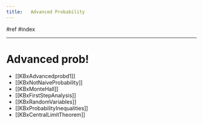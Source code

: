 ```yaml
---
title:   Advanced Probability
---
```


#ref #index

***

# Advanced prob!

- [[KBxAdvancedprobd1]]
- [[KBxNotNaiveProbability]]
- [[KBxMonteHall]]
- [[KBxFirstStepAnalysis]]
- [[KBxRandomVariables]]
- [[KBxProbabilityInequalities]]
- [[KBxCentralLimitTheorem]]



















